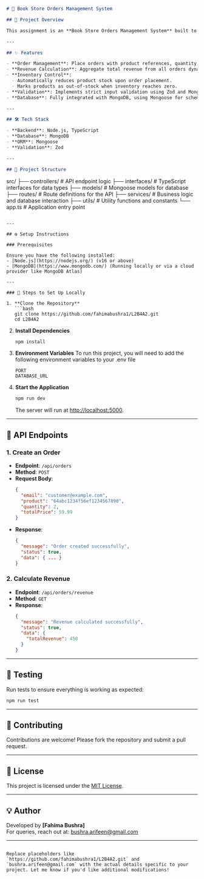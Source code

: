 ```markdown
# 🛒 Book Store Orders Management System

## 🚀 Project Overview

This assignment is an **Book Store Orders Management System** built to manage orders, calculate revenue, and handle product inventory. It includes features like placing orders, calculating total revenue, and ensuring stock availability. The project is developed using **Node.js**, **TypeScript**, **Mongoose**, and **MongoDB**.

---

## ✨ Features

- **Order Management**: Place orders with product references, quantity, and pricing.
- **Revenue Calculation**: Aggregate total revenue from all orders dynamically.
- **Inventory Control**:
  - Automatically reduces product stock upon order placement.
  - Marks products as out-of-stock when inventory reaches zero.
- **Validation**: Implements strict input validation using Zod and MongoDB ObjectId compatibility.
- **Database**: Fully integrated with MongoDB, using Mongoose for schema definitions and pre-middleware hooks.

---

## 🛠️ Tech Stack

- **Backend**: Node.js, TypeScript
- **Database**: MongoDB
- **ORM**: Mongoose
- **Validation**: Zod

---

## 📂 Project Structure

```
src/
├── controllers/    # API endpoint logic
├── interfaces/     # TypeScript interfaces for data types
├── models/         # Mongoose models for database
├── routes/         # Route definitions for the API
├── services/       # Business logic and database interaction
├── utils/          # Utility functions and constants
└── app.ts          # Application entry point
```

---

## ⚙️ Setup Instructions

### Prerequisites

Ensure you have the following installed:
- [Node.js](https://nodejs.org/) (v16 or above)
- [MongoDB](https://www.mongodb.com/) (Running locally or via a cloud provider like MongoDB Atlas)

---

### 🔧 Steps to Set Up Locally

1. **Clone the Repository**
   ```bash
   git clone https://github.com/fahimabushra1/L2B4A2.git
   cd L2B4A2
   ```

2. **Install Dependencies**
   ```bash
   npm install
   ```

3. **Environment Variables**
  To run this project, you will need to add the following environment variables to your .env file
   ```env
   PORT
   DATABASE_URL
   ```

4. **Start the Application**
   ```bash
   npm run dev
   ```
   The server will run at [http://localhost:5000](http://localhost:5000).

---

## 🚨 API Endpoints

### 1. **Create an Order**
   - **Endpoint**: `/api/orders`
   - **Method**: `POST`
   - **Request Body**:
     ```json
     {
       "email": "customer@example.com",
       "product": "64abc1234f56ef1234567890",
       "quantity": 2,
       "totalPrice": 59.99
     }
     ```
   - **Response**:
     ```json
     {
       "message": "Order created successfully",
       "status": true,
       "data": { ... }
     }
     ```

### 2. **Calculate Revenue**
   - **Endpoint**: `/api/orders/revenue`
   - **Method**: `GET`
   - **Response**:
     ```json
     {
       "message": "Revenue calculated successfully",
       "status": true,
       "data": {
         "totalRevenue": 450
       }
     }
     ```

---

## 🧪 Testing

Run tests to ensure everything is working as expected:
```bash
npm run test
```

---

## 🤝 Contributing

Contributions are welcome! Please fork the repository and submit a pull request.

---

## 📄 License

This project is licensed under the [MIT License](LICENSE).

---

## 💡 Author

Developed by **[Fahima Bushra]**  
For queries, reach out at: [bushra.arifeen@gmail.com](mailto:bushra.arifeen@gmail.com)

---
```

Replace placeholders like `https://github.com/fahimabushra1/L2B4A2.git` and `bushra.arifeen@gmail.com` with the actual details specific to your project. Let me know if you'd like additional modifications!